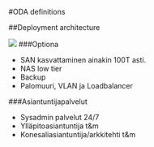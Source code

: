 #ODA definitions

##Deployment architecture

![](http://www.plantuml.com/plantuml/proxy?src=https://raw.githubusercontent.com/omahoito/definitions/master/deployment.MD?10)
###Optiona 
- SAN kasvattaminen ainakin 100T asti.
- NAS low tier 
- Backup
- Palomuuri, VLAN ja Loadbalancer

###Asiantuntijapalvelut
- Sysadmin palvelut 24/7
- Ylläpitoasiantuntija t&m
- Konesaliasiantuntija/arkkitehti t&m
